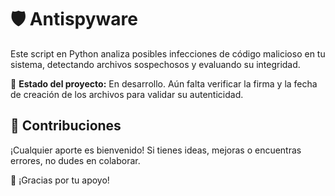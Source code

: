 
# 🛡️ Antispyware

Este script en Python analiza posibles infecciones de código malicioso en tu sistema, detectando archivos sospechosos y evaluando su integridad.

🚧 **Estado del proyecto:** En desarrollo. Aún falta verificar la firma y la fecha de creación de los archivos para validar su autenticidad.

## 📌 Contribuciones
¡Cualquier aporte es bienvenido! Si tienes ideas, mejoras o encuentras errores, no dudes en colaborar.

🙏 ¡Gracias por tu apoyo!


